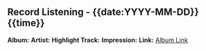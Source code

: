 ## Record Listening - {{date:YYYY-MM-DD}} {{time}}

**Album:** 
**Artist:** 
**Highlight Track:** 
**Impression:** 
**Link:** [Album Link](#)